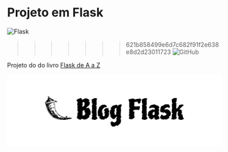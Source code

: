 # Projeto em Flask

![Flask](https://img.shields.io/static/v1?label=Sousa&message=Flask&logo=flask&logoColor=black&style=flat&color=E59500&labelColor=green)
>>>>>>> 621b858499e6d7c682f91f2e638e8d2d23011723
![GitHub](https://img.shields.io/github/license/Carmo-sousa/livro-flask)

Projeto do do livro [Flask de A a Z](https://www.casadocodigo.com.br/products/livro-flask-a-z?_pos=2&_sid=df5bec62a&_ss=r)

![Logo](static/img/logo-blog.svg)
